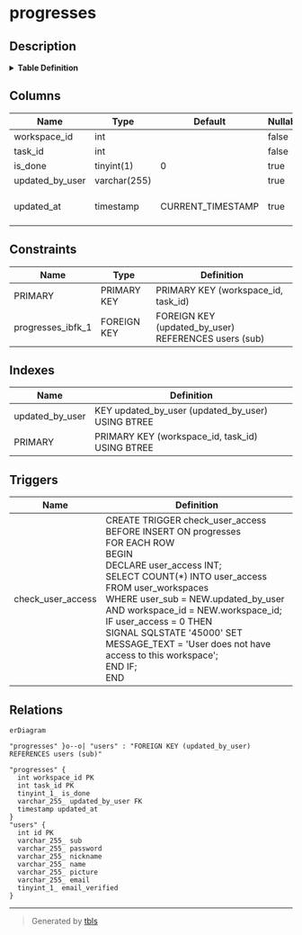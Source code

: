 # progresses

## Description

<details>
<summary><strong>Table Definition</strong></summary>

```sql
CREATE TABLE `progresses` (
  `workspace_id` int NOT NULL,
  `task_id` int NOT NULL,
  `is_done` tinyint(1) DEFAULT '0',
  `updated_by_user` varchar(255) COLLATE utf8mb4_general_ci DEFAULT NULL,
  `updated_at` timestamp NULL DEFAULT CURRENT_TIMESTAMP ON UPDATE CURRENT_TIMESTAMP,
  PRIMARY KEY (`workspace_id`,`task_id`),
  KEY `updated_by_user` (`updated_by_user`),
  CONSTRAINT `progresses_ibfk_1` FOREIGN KEY (`updated_by_user`) REFERENCES `users` (`sub`)
) ENGINE=InnoDB DEFAULT CHARSET=utf8mb4 COLLATE=utf8mb4_general_ci
```

</details>

## Columns

| Name | Type | Default | Nullable | Extra Definition | Children | Parents | Comment |
| ---- | ---- | ------- | -------- | ---------------- | -------- | ------- | ------- |
| workspace_id | int |  | false |  |  |  |  |
| task_id | int |  | false |  |  |  |  |
| is_done | tinyint(1) | 0 | true |  |  |  |  |
| updated_by_user | varchar(255) |  | true |  |  | [users](users.md) |  |
| updated_at | timestamp | CURRENT_TIMESTAMP | true | DEFAULT_GENERATED on update CURRENT_TIMESTAMP |  |  |  |

## Constraints

| Name | Type | Definition |
| ---- | ---- | ---------- |
| PRIMARY | PRIMARY KEY | PRIMARY KEY (workspace_id, task_id) |
| progresses_ibfk_1 | FOREIGN KEY | FOREIGN KEY (updated_by_user) REFERENCES users (sub) |

## Indexes

| Name | Definition |
| ---- | ---------- |
| updated_by_user | KEY updated_by_user (updated_by_user) USING BTREE |
| PRIMARY | PRIMARY KEY (workspace_id, task_id) USING BTREE |

## Triggers

| Name | Definition |
| ---- | ---------- |
| check_user_access | CREATE TRIGGER check_user_access BEFORE INSERT ON progresses<br>FOR EACH ROW<br>BEGIN<br>    DECLARE user_access INT;<br>    SELECT COUNT(*) INTO user_access<br>    FROM user_workspaces<br>    WHERE user_sub = NEW.updated_by_user AND workspace_id = NEW.workspace_id;<br>    IF user_access = 0 THEN<br>        SIGNAL SQLSTATE '45000' SET MESSAGE_TEXT = 'User does not have access to this workspace';<br>    END IF;<br>END |

## Relations

```mermaid
erDiagram

"progresses" }o--o| "users" : "FOREIGN KEY (updated_by_user) REFERENCES users (sub)"

"progresses" {
  int workspace_id PK
  int task_id PK
  tinyint_1_ is_done
  varchar_255_ updated_by_user FK
  timestamp updated_at
}
"users" {
  int id PK
  varchar_255_ sub
  varchar_255_ password
  varchar_255_ nickname
  varchar_255_ name
  varchar_255_ picture
  varchar_255_ email
  tinyint_1_ email_verified
}
```

---

> Generated by [tbls](https://github.com/k1LoW/tbls)
